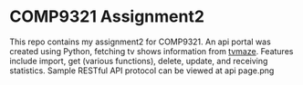 # COMP9321 Assignment2

This repo contains my assignment2 for COMP9321. An api portal was created using Python, fetching tv shows information from [tvmaze](https://www.api.tvmaze.com/). Features include import, get (various functions), delete, update, and receiving statistics. Sample RESTful API protocol can be viewed at api page.png
